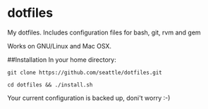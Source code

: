 # dotfiles

My dotfiles. Includes configuration files for bash, git, rvm and gem

Works on GNU/Linux and Mac OSX.

##Installation
In your home directory:

    git clone https://github.com/seattle/dotfiles.git

    cd dotfiles && ./install.sh

Your current configuration is backed up, doni't worry :-)

